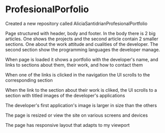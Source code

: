# ProfesionalPorfolio
Created a new repository called AliciaSantidrianProfesionalPortfolio

Page structured with header, body and footer.
In the body there is 2 big articles. One shows the projects and the second article contain 2 smaller sections. One about the work attitude and cualities of the developer. The second section show the programming languages the developer manage.

When page is loaded it shows a portfolio
with the developer's name,  and links to sections about them, their work, and how to contact them

When one of the links is clicked in the navigation
the UI scrolls to the corresponding section

When  the link to the section about their work  is cliked, the UI scrolls to a section with titled images of the developer's applications

The developer's first application's image is larger in size than the others

The page is resized or view the site on various screens and devices

The page has responsive layout that adapts to my viewport
